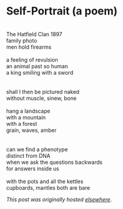 # Self-Portrait (a poem)

<span><br>The Hatfield Clan 1897<br>family photo<br>men hold firearms<br><br>a feeling of revulsion<br>an animal past so human<br>a king smiling with a sword<br><br><br>shall I then be pictured naked<br>without muscle, sinew, bone<br><br>hang a landscape<br>with a mountain<br>with a forest<br>grain, waves, amber<br><br><br>can we find a phenotype<br>distinct from DNA<br>when we ask the questions backwards<br>for answers inside us<br><br>with the pots and all the kettles<br>cupboards, mantles both are bare<br></span>


*This post was originally hosted [elsewhere](http://planspace.blogspot.com/2011/10/self-portrait-poem.html).*

